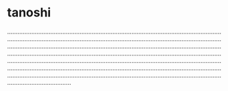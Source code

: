 # tanoshi
.........................................................................................................................................................................................................................................................................................................................................................................................................................................................................................................................................................................................................................................................................................................................................................................................................................................................................................................................................